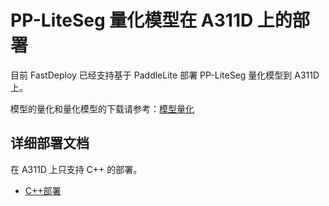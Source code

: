 # PP-LiteSeg 量化模型在 A311D 上的部署
目前 FastDeploy 已经支持基于 PaddleLite 部署 PP-LiteSeg 量化模型到 A311D 上。

模型的量化和量化模型的下载请参考：[模型量化](../quantize/README.md)


## 详细部署文档

在 A311D 上只支持 C++ 的部署。

- [C++部署](cpp)
